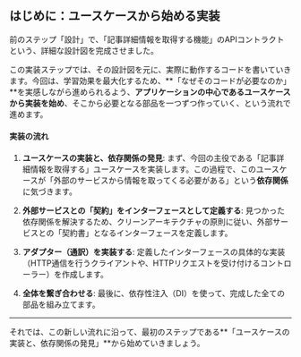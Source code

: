 ## はじめに：ユースケースから始める実装

前のステップ「設計」で、「記事詳細情報を取得する機能」のAPIコントラクトという、詳細な設計図を完成させました。

この実装ステップでは、その設計図を元に、実際に動作するコードを書いていきます。今回は、学習効果を最大化するため、**「なぜそのコードが必要なのか」**を実感しながら進められるよう、**アプリケーションの中心であるユースケースから実装を始め**、そこから必要となる部品を一つずつ作っていく、という流れで進めます。

#### **実装の流れ**

1.  **ユースケースの実装と、依存関係の発見**:
    まず、今回の主役である「記事詳細情報を取得する」ユースケースを実装します。この過程で、このユースケースが「外部のサービスから情報を取ってくる必要がある」という**依存関係**に気づきます。

2.  **外部サービスとの「契約」をインターフェースとして定義する**:
    見つかった依存関係を解決するため、クリーンアーキテクチャの原則に従い、外部サービスとの「契約書」となるインターフェースを定義します。

3.  **アダプター（通訳）を実装する**:
    定義したインターフェースの具体的な実装（HTTP通信を行うクライアントや、HTTPリクエストを受け付けるコントローラー）を作成します。

4.  **全体を繋ぎ合わせる**:
    最後に、依存性注入（DI）を使って、完成した全ての部品を組み立てます。

---
それでは、この新しい流れに沿って、最初のステップである**「ユースケースの実装と、依存関係の発見」**から始めていきましょう。